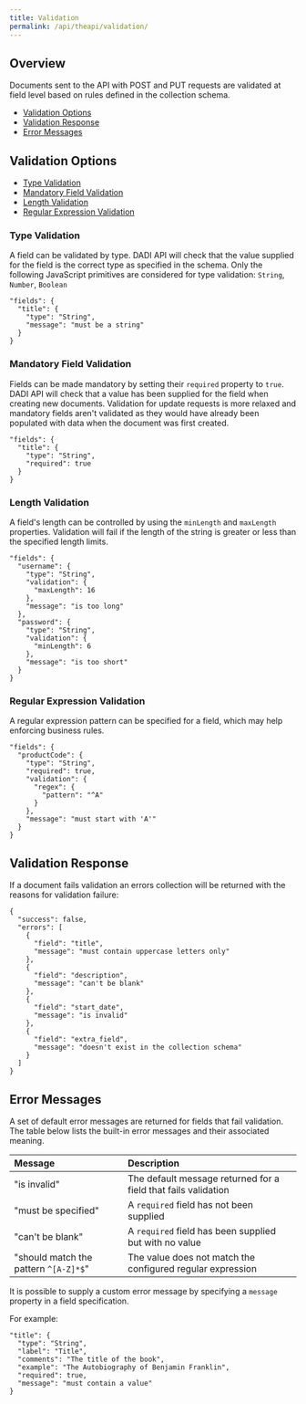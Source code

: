 ```yaml
---
title: Validation
permalink: /api/theapi/validation/
---
```


## Overview

Documents sent to the API with POST and PUT requests are validated at field level based on rules defined in the collection schema.

* [Validation Options](#validation-options)
* [Validation Response](#validation-response)
* [Error Messages](#error-messages)

## Validation Options

* [Type Validation](#type-validation)
* [Mandatory Field Validation](#mandatory-field-validation)
* [Length Validation](#length-validation)
* [Regular Expression Validation](#regular-expression-validation)

### Type Validation

A field can be validated by type. DADI API will check that the value supplied for the field is the correct type as specified in the schema. Only the following JavaScript primitives are considered for type validation: `String`, `Number`, `Boolean`

```
"fields": {
  "title": {
    "type": "String",
    "message": "must be a string"
  }
}
```

### Mandatory Field Validation

Fields can be made mandatory by setting their `required` property to `true`. DADI API will check that a value has been supplied for the field when creating new documents. Validation for update requests is more relaxed and mandatory fields aren't validated as they would have already been populated with data when the document was first created.

```
"fields": {
  "title": {
    "type": "String",
    "required": true
  }
}
```

### Length Validation

A field's length can be controlled by using the `minLength` and `maxLength` properties. Validation will fail if the length of the string is greater or less than the specified length limits.

```
"fields": {
  "username": {
    "type": "String",
    "validation": {
      "maxLength": 16
    },
    "message": "is too long"
  },
  "password": {
    "type": "String",
    "validation": {
      "minLength": 6
    },
    "message": "is too short"
  }
}
```

### Regular Expression Validation

A regular expression pattern can be specified for a field, which may help enforcing business rules.

```
"fields": {
  "productCode": {
    "type": "String",
    "required": true,
    "validation": {
      "regex": {
        "pattern": "^A"
      }
    },
    "message": "must start with 'A'"
  }
}
```

## Validation Response

If a document fails validation an errors collection will be returned with the reasons for validation failure:

```
{
  "success": false,
  "errors": [
    {
      "field": "title",
      "message": "must contain uppercase letters only"
    },
    {
      "field": "description",
      "message": "can't be blank"
    },
    {
      "field": "start_date",
      "message": "is invalid"
    },
    {
      "field": "extra_field",
      "message": "doesn't exist in the collection schema"
    }
  ]
}
```

## Error Messages

A set of default error messages are returned for fields that fail validation. The table below lists the built-in error messages and their associated meaning.

Message       | Description         
:----------------|:-------------------
"is invalid" | The default message returned for a field that fails validation
"must be specified" | A `required` field has not been supplied
"can't be blank" | A `required` field has been supplied but with no value
"should match the pattern `^[A-Z]*$`" | The value does not match the configured regular expression

It is possible to supply a custom error message by specifying a `message` property in a field specification.

For example:

```
"title": {
  "type": "String",
  "label": "Title",
  "comments": "The title of the book",
  "example": "The Autobiography of Benjamin Franklin",
  "required": true,
  "message": "must contain a value"
}
```
